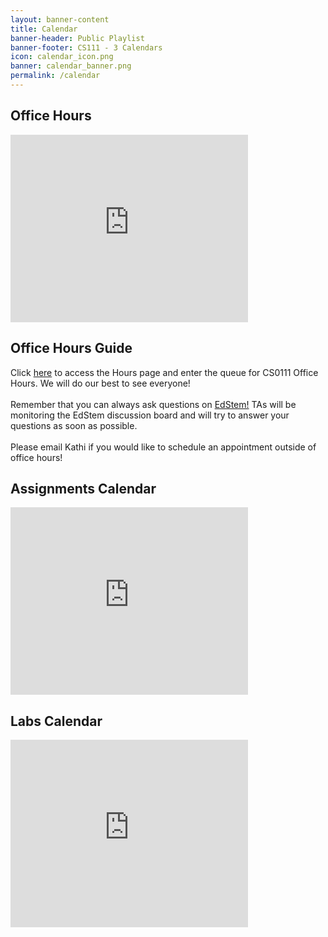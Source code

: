 ```yaml
---
layout: banner-content
title: Calendar
banner-header: Public Playlist
banner-footer: CS111 - 3 Calendars
icon: calendar_icon.png
banner: calendar_banner.png
permalink: /calendar
---
```


<div class="calendar-container">
<div class="calendar-element">
<h2 class="home-calendar-text">Office Hours</h2>
<iframe src="https://calendar.google.com/calendar/embed?height=600&wkst=1&bgcolor=%23ffffff&ctz=America%2FNew_York&mode=WEEK&showTitle=1&showNav=1&showDate=1&showPrint=0&showTabs=1&showCalendars=0&showTz=1&src=Y19ucmJrN2NiazNpYXIwOTljcGI4Z3FjcGFzNEBncm91cC5jYWxlbmRhci5nb29nbGUuY29t&color=%237986CB" style="border-width:0" width="380" height="300" frameborder="0" scrolling="no" title="Office Hours Calendar" class="home-calendar"></iframe>
</div>

<!-- <div style="background-color:pink;color:white;width:420px;height:300px;"> -->
<div class="calendar-element">

<h2 class="home-calendar-text">Office Hours Guide</h2>
<div class="calendar-guide-container">
Click <a href="https://hours.cs.brown.edu/" class="link">here</a> to access the Hours page and enter the queue for CS0111 Office Hours. We will do our best to see everyone! 
<br/>
<br/>
Remember that you can always ask questions on <a href="https://edstem.org/us/courses/27983/discussion/" class="link">EdStem!</a> TAs will be monitoring the EdStem discussion board and will try to answer your questions as soon as possible.
<br/>
<br/>
Please email Kathi if you would like to schedule an appointment outside of office hours!
</div>
</div>

<div class="calendar-element">
<h2 class="home-calendar-text">Assignments Calendar</h2>
<iframe src="https://calendar.google.com/calendar/embed?height=600&wkst=1&bgcolor=%23ffffff&ctz=America%2FNew_York&mode=WEEK&showTitle=1&showNav=1&showDate=1&showPrint=0&showTabs=1&showCalendars=0&showTz=1&src=Y18yam85cmlqMmV2aDE0amdkMm05NGIzOHByb0Bncm91cC5jYWxlbmRhci5nb29nbGUuY29t&color=%23795548" style="border-width:0" width="380" height="300" frameborder="0" scrolling="no" title="Assignments Calendar" class="home-calendar"></iframe>
</div>

<div class="calendar-element">
<h2 class="home-calendar-text">Labs Calendar</h2>
<iframe src="https://calendar.google.com/calendar/embed?height=600&wkst=1&bgcolor=%23ffffff&ctz=America%2FNew_York&mode=WEEK&showTitle=1&showNav=1&showDate=1&showPrint=0&showTabs=1&showCalendars=0&showTz=1&src=Y183NzE0cGphOGI1OGxiYTgyMmZhcjhmYjFwZ0Bncm91cC5jYWxlbmRhci5nb29nbGUuY29t&color=%23F6BF26" style="border-width:0" width="380" height="300" frameborder="0" scrolling="no" title="Labs Calendar" class="home-calendar"></iframe>
</div>
</div>
